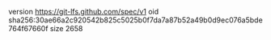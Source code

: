 version https://git-lfs.github.com/spec/v1
oid sha256:30ae66a2c920542b825c5025b0f7da7a87b52a49b0d9ec076a5bde764f67660f
size 2658
